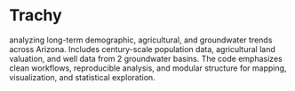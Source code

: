 # Trachy
analyzing long-term demographic, agricultural, and groundwater trends across Arizona. Includes century-scale population data, agricultural land valuation, and well data from 2 groundwater basins. The code emphasizes clean workflows, reproducible analysis, and modular structure for mapping, visualization, and statistical exploration.
